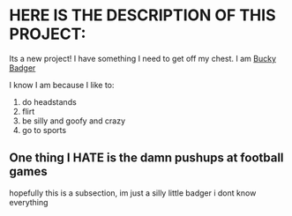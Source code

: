 # HERE IS THE DESCRIPTION OF THIS PROJECT: 

Its a new project! I have something I need to get off my chest. I am [Bucky Badger](https://en.wikipedia.org/wiki/Bucky_Badger)

I know I am because I like to: 
1. do headstands
2. flirt 
3. be silly and goofy and crazy 
4. go to sports

## One thing I **HATE** is the damn pushups at football games 

hopefully this is a subsection, im just a silly little badger i dont know everything 